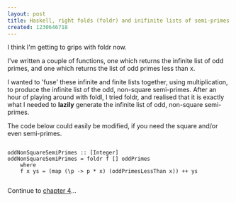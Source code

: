 ```yaml
--- 
layout: post
title: Haskell, right folds (foldr) and inifinite lists of semi-primes.
created: 1230646718
---
```

I think I'm getting to grips with foldr now.

I've written a couple of functions, one which returns the infinite list of odd primes, and one which returns the list of odd primes less than x.

I wanted to 'fuse' these infinite and finite lists together, using multiplication, to produce the infinite list of the odd, non-square semi-primes.  After an hour of playing around with foldl, I tried foldr, and realised that it is exactly what I needed to <strong>lazily</strong> generate the infinite list of odd, non-square semi-primes.

The code below could easily be modified, if you need the square and/or even semi-primes. 

<code type='haskell'>
oddNonSquareSemiPrimes :: [Integer]
oddNonSquareSemiPrimes = foldr f [] oddPrimes
    where
    f x ys = (map (\p -> p * x) (oddPrimesLessThan x)) ++ ys


</code>

Continue to <a href='http://www.finalcog.com/real-world-haskell-exercise-answers-chapter-4'>chapter 4</a>...
